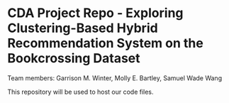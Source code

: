 # CDA Project Repo - Exploring Clustering-Based Hybrid Recommendation System on the Bookcrossing Dataset

Team members: Garrison M. Winter, Molly E. Bartley, Samuel Wade Wang

This repository will be used to host our code files.
